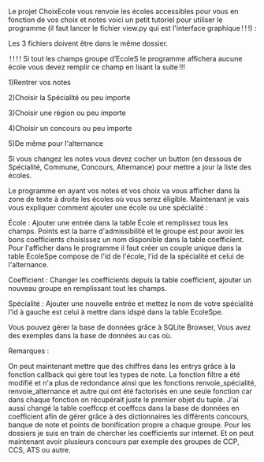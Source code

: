Le projet ChoixEcole vous renvoie les écoles accessibles pour vous en fonction de vos choix et notes voici un petit tutoriel pour utiliser le programme (il faut lancer le fichier view.py qui est l'interface graphique ! ! !) :

Les 3 fichiers doivent être dans le même dossier.

 ! ! ! ! Si tout les champs groupe d’EcoleS le programme affichera aucune école vous devez remplir ce champ en lisant la suite !!!

1)Rentrer vos notes

2)Choisir la Spécialité ou peu importe

3)Choisir une région ou peu importe

4)Choisir un concours ou peu importe

5)De même pour l'alternance

Si vous changez les notes vous devez cocher un button (en dessous de Spécialité, Commune, Concours, Alternance) pour mettre a jour la liste des écoles.

Le programme en ayant vos notes et vos choix va vous afficher dans la zone de texte à droite les écoles où vous serez éligible. Maintenant je vais vous expliquer comment ajouter une école ou une spécialité :

École : Ajouter une entrée dans la table École et remplissez tous les champs. Points est la barre d'admissibilité et le groupe est pour avoir les bons coefficients choisissez un nom disponible dans la table coefficient. Pour l'afficher dans le programme il faut créer un couple unique dans la table EcoleSpe compose de l'id de l'école, l'id de la spécialité et celui de l'alternance.

Coefficient : Changer les coefficients depuis la table coefficient, ajouter un nouveau groupe en remplissant tout les champs.

Spécialité : Ajouter une nouvelle entrée et mettez le nom de votre spécialité l'id à gauche est celui à mettre dans idspé dans la table EcoleSpe.

Vous pouvez gérer la base de données grâce à SQLite Browser, Vous avez des exemples dans la base de données au cas où.

Remarques :

On peut maintenant mettre que des chiffres dans les entrys grâce à la fonction callback qui gère tout les types de note. La fonction filtre a été modifié et n'a plus de redondance ainsi que les fonctions renvoie_spécialité, renvoie_alternance et autre qui ont été factorisés en une seule fonction car dans chaque fonction on récupérait juste le premier objet du tuple. J'ai aussi changé la table coeffccp et coeffccs dans la base de données en coefficient afin de gérer grâce à des dictionnaires les différents concours, banque de note et points de bonification propre a chaque groupe. Pour les dossiers je suis en train de chercher les coefficients sur internet. Et on peut maintenant avoir plusieurs concours par  exemple des groupes de CCP, CCS, ATS ou autre.
